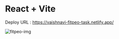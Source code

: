 # React + Vite 


Deploy URL : https://vaishnavi-fitpeo-task.netlify.app/


![fitpeo-img](https://github.com/user-attachments/assets/459570aa-ffdd-45f5-a0fe-298e2b16cb97)

